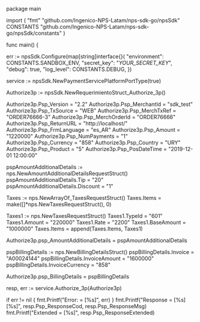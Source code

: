 package main

import (
    "fmt"
    "github.com/Ingenico-NPS-Latam/nps-sdk-go/npsSdk"
    CONSTANTS "github.com/Ingenico-NPS-Latam/nps-sdk-go/npsSdk/constants"
)

func main() {

err := npsSdk.Configure(map[string]interface{}(
    "environment": CONSTANTS.SANDBOX_ENV,
    "secret_key": "_YOUR_SECRET_KEY_",
    "debug": true,
    "log_level": CONSTANTS.DEBUG,
})

service := npsSdk.NewPaymentServicePlatformPortType(true)

Authorize3p := npsSdk.NewRequerimientoStruct_Authorize_3p()

Authorize3p.Psp_Version = "2.2"
Authorize3p.Psp_MerchantId = "sdk_test"
Authorize3p.Psp_TxSource = "WEB"
Authorize3p.Psp_MerchTxRef = "ORDER76666-3"
Authorize3p.Psp_MerchOrderId = "ORDER76666"
Authorize3p.Psp_ReturnURL = "http://localhost/"
Authorize3p.Psp_FrmLanguage = "es_AR"
Authorize3p.Psp_Amount = "1220000"
Authorize3p.Psp_NumPayments = "1"
Authorize3p.Psp_Currency = "858"
Authorize3p.Psp_Country = "URY"
Authorize3p.Psp_Product = "5"
Authorize3p.Psp_PosDateTime = "2019-12-01 12:00:00"

pspAmountAdditionalDetails := nps.NewAmountAdditionalDetailsRequestStruct()
pspAmountAdditionalDetails.Tip = "20"
pspAmountAdditionalDetails.Discount = "1"

Taxes := nps.NewArrayOf_TaxesRequestStruct()
Taxes.Items = make([]*nps.NewTaxesRequestStruct(), 0)

Taxes1 := nps.NewTaxesRequestStruct()
Taxes1.TypeId = "601"
Taxes1.Amount = "220000"
Taxes1.Rate = "2200"
Taxes1.BaseAmount = "1000000"
Taxes.Items = append(Taxes.Items, Taxes1)


Authorize3p.psp_AmountAdditionalDetails = pspAmountAdditionalDetails

pspBillingDetails := nps.NewBillingDetailsStruct()
pspBillingDetails.Invoice = "A00024144"
pspBillingDetails.InvoiceAmount = "1600000"
pspBillingDetails.InvoiceCurrency = "858"

Authorize3p.psp_BillingDetails = pspBillingDetails

resp, err := service.Authorize_3p(Authorize3p)

if err != nil {
    fmt.Printf("Error: = [%s]", err)
}
fmt.Printf("Response = [%s] [%s]", resp.Psp_ResponseCod, resp.Psp_ResponseMsg)
fmt.Printf("Extended = [%s]", resp.Psp_ResponseExtended)
